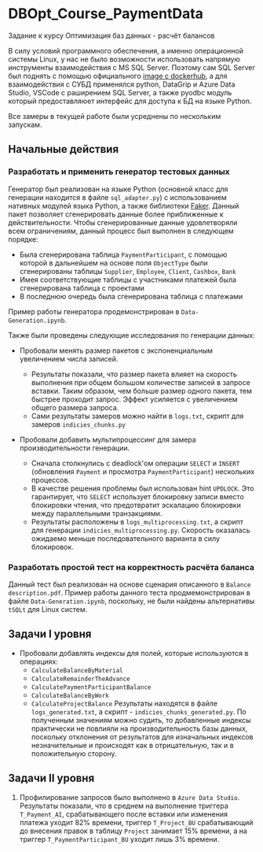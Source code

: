 # DBOpt_Course_PaymentData
Задание к курсу Оптимизация баз данных - расчёт балансов


В силу условий программного обеспечения, а именно операционной системы Linux, у нас не было возможности использовать напрямую инструменты взаимодействия с MS SQL Server. Поэтому сам SQL Server был поднять с помощью официального [image с dockerhub](https://hub.docker.com/_/microsoft-mssql-server), а для взаимодействия с СУБД применялся python, DataGrip и Azure Data Studio, VSCode с раширением SQL Server, а также pyodbc модуль который предоставляюет интерфейс для доступа к БД на языке Python.

Все замеры в текущей работе были усреднены по нескольким запускам.

## Начальные действия
### Разработать и применить генератор тестовых данных

Генератор был реализован на языке Python (основной класс для генерации находится в файле `sql_adapter.py`) c использованием нативных модулей языка Python, а также библиотеки [Faker](https://github.com/joke2k/faker). Данный пакет позволяет сгенерировать данные более приближенные к действительности. Чтобы сгенерированные данные удовлетворяли всем ограничениям, данный процесс был выполнен в следующем порядке:
- Была сгенерирована таблица `PaymentParticipant`, с помощью которой в дальнейшем на основе поля `ObjectType` были сгенерированы таблицы `Supplier`, `Employee`, `Client`, `Cashbox`, `Bank`
- Имея соответствующие таблицы с участниками платежей была сгенерирована таблица с проектами
- В последнюю очередь была сгенерирована таблица с платежами

Пример работы генератора продемонстрирован в `Data-Generation.ipynb`.

Также были проведены следующие исследования по генерации данных:

 - Пробовали менять размер пакетов с экспоненциальным увеличением числа записей.
     - Результаты показали, что размер пакета влияет на скорость выполнения при общем большом количестве записей в запросе вставки. Таким образом, чем больше размер одного пакета, тем быстрее проходит запрос. Эффект усиляется с увеличением общего размера запроса.
     - Сами результаты замеров можно найти в `logs.txt`, скрипт для замеров `indicies_chunks.py`

 - Пробовали добавить мультипроцессинг для замера производительности генерации.
     - Сначала столкнулись с deadlock'ом операции `SELECT` и `INSERT` (обновления `Payment` и просмотра `PaymentParticipant`) нескольких процессов.
     - В качестве решения проблемы был использован hint `UPDLOCK`. Это гарантирует, что `SELECT` использует блокировку записи вместо блокировки чтения, что предотвратит эскалацию блокировки между параллельными транзакциями.
     - Результаты расположены в `logs_multiprocessing.txt`, а скрипт для генерации `indicies_multiprocessing.py`. Скорость оказалась ожидаемо меньше последовательного варианта в силу блокировок.


### Разработать простой тест на корректность расчёта баланса
Данный тест был реализован на основе сценария описанного в `Balance description.pdf`. Пример работы данного теста продмемонстрирован в файле `Data-Generation.ipynb`, поскольку, не были найдены альтернативы `tSQLt` для Linux систем.

## Задачи I уровня
 - Пробовали добавлять индексы для полей, которые используются в операциях:
    - `CalculateBalanceByMaterial`
    - `CalculateRemainderTheAdvance`
    - `CalculatePaymentParticipantBalance`
    - `CalculateBalanceByWork`
    - `CalculateProjectBalance`
    Результаты находятся в файле `logs_generated.txt`, а скрипт - `indicies_chunks_generated.py`.
    По полученным значениям можно судить, то добавленные индексы практически не повлияли на производительность базы данных, поскольку отклонения от результатов для изначальных индексов незначительные и происходят как в отрицательную, так и в положительную сторону.

## Задачи II уровня
1. Профилирование запросов было выполнено в `Azure Data Studio`. Результаты показали, что в среднем на выполнение триггера `T_Payment_AI`, срабатывающего после вставки или изменения платежа уходит 82% времени, триггер `T_Project_BU` срабатывающий до внесения правок в таблицу `Project` занимает 15% времени, а на триггер `T_PaymentParticipant_BU` уходит лишь 3% времени.
